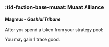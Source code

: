 ### :ti4-faction-base-muaat: **Muaat Alliance**

####  Magmus - _Gashlai Tribune_

After you spend a token from your strategy pool:

You may gain 1 trade good.
